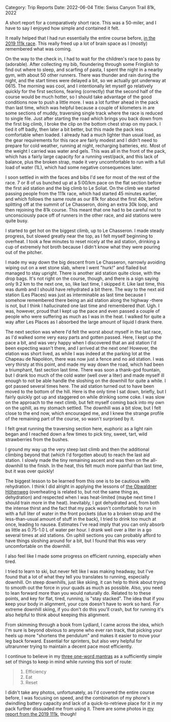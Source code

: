 Category: Trip Reports
Date: 2022-06-04
Title: Swiss Canyon Trail 81k, 2022

A short report for a comparatively short race. This was a 50-miler, and
I have to say I enjoyed how simple and contained it felt.

It really helped that I had run essentially the entire course before,
[in the 2019 111k race]({filename}swiss-canyon-trail-105k-2019.md).
This really freed up a lot of brain space as I (mostly) remembered what
was coming.

On the way to the check in, I had to wait for the children's race to
pass by (adorable). After collecting my bib, floundering through some
Fringlish to find out where to sleep, and scarfing of pasta, I spent the
night in a nearby gym, with about 50 other runners. There was thunder
and rain during the night, and the start times were delayed a bit, so we
actually got underway at 0615. The morning was cool, and I intentionally
let myself go relatively quickly for the first sections, fearing
(correctly) that the second half of the course would be much hotter, so
I should take advantage of the good conditions now to push a little
more. I was a lot further ahead in the pack than last time, which was
helpful because a couple of kilometers in are some sections of muddy,
traversing single track where the race is reduced to single file. Just
after starting the road which brings you back down from the first big
climb, I broke the clip on the bottom chest strap on my pack. I tied it
off badly, then later a bit better, but this made the pack less
comfortable when loaded. I already had a much lighter than usual load,
as the gear requirements for this race are fairly modest and I didn't
need to prepare for cold weather, running at night, recharging
batteries, etc. Most of the weight I carried was water and gels. This
was all in the front of the pack, which has a fairly large capacity for
a running vest/pack, and this lack of balance, plus the broken strap,
made it very uncomfortable to run with a full load of water (1L), which
had some negative consequences later.

I soon settled in with the faces and bibs I'd see for most of the rest
of the race. 7 or 8 of us bunched up at a 5:00/km pace on the flat
section before the first aid station and the big climb to Le Soliat. On
the climb we started passing people from the 111k race, which had
started 45 minutes earlier, and which follows the same route as our 81k
for about the first 40k, before splitting off at the summit of Le
Chasseron, doing an extra 30k loop, and then rejoining the 81k course.
This meant that one had to be careful not to unconsciously pace off of
runners in the other race, and aid stations were quite busy.

I started to get hot on the biggest climb, up to Le Chasseron. I made
steady progress, but slowed greatly near the top, as I felt myself
beginning to overheat. I took a few minutes to reset nicely at the aid
station, drinking a cup of extremely hot broth because I didn't know
what they were pouring out of the pitcher.

I made my way down the big descent from Le Chasseron, narrowly avoiding
wiping out on a wet stone slab, where I went "hurk!" and flailed but
managed to stay upright. There is another aid station quite close, with
the drop bags. It's not right on the course, though, and there is a
sign saying only 9.2 km to the next one, so, like last time, I skipped
it. Like last time, this was dumb and I should have rehydrated a bit
there. The way to the next aid station (Les Places) was just as
interminable as last time because I somehow remembered there being an
aid station along the highway -there is not, but I think I hallucinated
one last time and remembered *that*. Ugh. I was, however, proud that I
kept up the pace and even passed a couple of people who were suffering
as much as I was in the heat. I walked for quite a way after Les Places
as I absorbed the large amount of liquid I drank there.

The next section was where I'd felt the worst about myself in the last
race, as I'd walked some very easy parts and gotten passed. Here, I
kept up the pace a bit, and was very happy when I discovered that an aid
station I'd been expecting wasn't there, and I arrived at the next
one! However, the elation was short lived, as while I was indeed at the
parking lot at the Chapeau de Napoléon, there was now just a fence and
no aid station. I was very thirsty at this point, and made my way down
the road, which had been a triumphant, fast section last time. There was
soon a thank-god fountain, but I drank too much of the cold water (well
over a liter) and made myself ill enough to not be able handle the
sloshing on the downhill for quite a while. I got passed several times
here. The aid station turned out to have been moved to the bottom of the
hill. Here is the only time I sat down, briefly, but I fairly quickly
got up and staggered on while drinking some coke. I was slow on the
approach to the next climb, but felt myself coming back into my own on
the uphill, as my stomach settled. The downhill was a bit slow, but I
felt close to the end now, which encouraged me, and I knew the strange
profile of the remaining part of the course, so wasn't surprised by it.

I felt great running the traversing section here, euphoric as a light
rain began and I reached down a few times to pick tiny, sweet, tart,
wild strawberries from the bushes.

I ground my way up the very steep last climb and then the additional
climbing beyond that (which I'd forgotten about) to reach the last aid
station. I slowly made the tiny remaining ascent and was then on the
all-downhill to the finish. In the heat, this felt much more painful
than last time, but it was over quickly!

The biggest lesson to be learned from this one is to be cautious with
rehydration. I think I did alright in applying the lessons of [the
Obwaldner
Höhenweg]({filename}2020_09_12_Obwaldner_Hoehenweg_Loop.md)
(overheating is related to, but not the same thing as, dehydration) and
respected when I was heat-limited (maybe next time I should train more
in the heat). Inevitably, I got dehydrated and, from both the intense
thirst and the fact that my pack wasn't comfortable to run in with a
full liter of water in the front pockets (due to a broken strap and the
less-than-usual amount of stuff in the back), I tried to drink too much
at once, leading to nausea. Estimates I've read imply that you can only
absorb as little as 0.75-1.0 L of water per hour. I drank well over a
liter in a go several times at aid stations. On uphill sections you can
probably afford to have things sloshing around for a bit, but I found
that this was very uncomfortable on the downhill.

I also feel like I made some progress on efficient running, especially
when tired.

I tried to learn to ski, but never felt like I was making headway, but
I've found that a lot of what they tell you translates to running,
especially downhill. On steep downhills, just like skiing, it can help
to think about trying to smooth out the force in your quads as much as
possible. Also, you need to lean forward more than you would naturally
do. Related to to these points, and key for flat, tired, running, is
"stay stacked". The idea that if you keep your body in alignment, your
core doesn't have to work so hard. For extreme downhill skiing, if you
don't do this you'll crash, but for running it's also helpful to
think about keeping this alignment.

From skimming through a book from Lydiard, I came across the idea, which
I'm sure is beyond obvious to anyone who ever ran track, that picking
your heels up more "shortens the pendulum" and makes it easier to move
your leg back forward. Essential for sprinters, but also very helpful
for ultrarunner trying to maintain a decent pace most efficiently.

I continue to believe in my [three one-word
mantras]({filename}2021_07_09_VDA.md) as a sufficiently simple set
of things to keep in mind while running this sort of route:

> 1.  Efficiency
> 2.  Eat
> 3.  Reset

I didn't take any photos, unfortunately, as I'd covered the entire
course before, I was focusing on speed, and the combination of my
phone's dwindling battery capacity and lack of a quick-to-retrieve
place for it in my pack further dissuaded me from using it. There are
some photos in [my report from the 2019
111k]({filename}swiss-canyon-trail-105k-2019.md), though!
